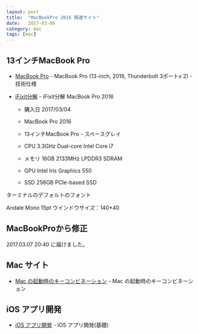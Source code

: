 ```yaml
---
layout: post
title:  "MacBookPro 2016 関連サイト"
date:   2017-03-06
category: mac
tags: [mac]
---
```


## 13インチMacBook Pro

- [MacBook Pro](https://support.apple.com/kb/SP747?locale=ja_JP&viewlocale=ja_JP) - MacBook Pro (13-inch, 2016, Thunderbolt 3ポートx 2) - 技術仕様

- [iFixit分解](http://gigazine.net/news/20161117-macbook-pro-touch-bar-teardown/) - iFixit分解 MacBook Pro 2016 

    * 購入日 2017/03/04

    *  MacBook Pro 2016
    *    13インチMacBook Pro - スペースグレイ
    *    CPU        3.3GHz     Dual-core Intel Core i7
    *    メモリ     16GB       2133MHz LPDDR3 SDRAM
    *    GPU        Intel Iris Graphics 550
    *    SSD        256GB PCIe-based SSD


ターミナルのデフォルトのフォント

Andale Mono 15pt
ウインドウサイズ：140*40

## MacBookProから修正
   
   2017.03.07 20:40 に届けました。

## Mac サイト 

- [Mac の起動時のキーコンビネーション](https://support.apple.com/ja-jp/HT201255) - Mac の起動時のキーコンビネーション

## iOS アプリ開発 
- [iOS アプリ開発](https://i-app-tec.com/) - iOS アプリ開発(基礎)
   
